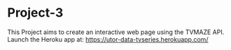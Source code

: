 # Project-3
This Project aims to create an interactive web page using the TVMAZE API.
Launch the Heroku app at: https://utor-data-tvseries.herokuapp.com/
